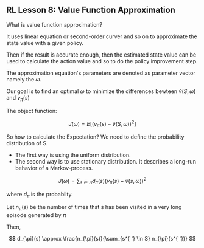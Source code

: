 ## RL Lesson 8: Value Function Approximation

What is value function approximation?

It uses linear equation or second-order curver and so on to approximate the state value with a given policy.

Then if the result is accurate enough, then the estimated state value can be used to calculate the action value and so to do the policy improvement step.

The approximation equation's parameters are denoted as parameter vector namely the $\omega$.

Our goal is to find an optimal $\omega$ to minimize the differences bewteen $\hat{v}(S,\omega)$ and $v_{\pi}(s)$ 

The object function:

$$
J(\omega) = E[(v_{\pi}(s) - \hat{v}(S,\omega))^2]
$$

So how to calculate the Expectation? We need to define the probability distribution of S.

* The first way is using the uniform distribution.
* The second way is to use stationary distribution.
  It describes a long-run behavior of a Markov-process.

$$
J(\omega) = \sum_{s \in S} d_{\pi}(s) (v_{\pi}(s) - \hat{v}(s,\omega))^2
$$

where $d_{\pi}$ is the probabilty.

Let $n_{\pi}(s)$ be the number of times that s has been visited in a very long episode generated by $\pi$

Then,

$$
d_{\pi}(s) \approx \frac{n_{\pi}(s)}{\sum_{s^{ '} \in S} n_{\pi}(s^{ '})}
$$





